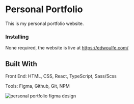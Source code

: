 # Personal Portfolio
This is my personal portfolio website.
 
 ### Installing
 None required, the website is live at https://edwoulfe.com/
 
 ## Built With
 Front End:
HTML, CSS, React, TypeScript, Sass/Scss

Tools:
Figma, Github, Git, NPM

![personal portfolio figma design](https://user-images.githubusercontent.com/47793125/111672308-366dd300-87f0-11eb-9888-f8d5980fa14e.png)

